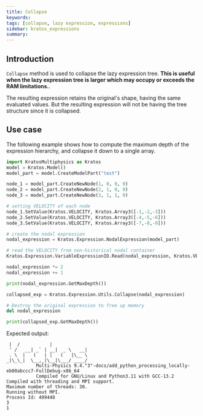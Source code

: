```yaml
---
title: Collapse
keywords: 
tags: [collapse, lazy expression, expressions]
sidebar: kratos_expressions
summary: 
---
```


## Introduction
```Collapse``` method is used to collapse the lazy expression tree. **This is useful when the lazy expression tree is larger which may occupy or exceeds the RAM
limitations.**.

The resulting expression retains the original's shape, having the same evaluated values. But the resulting expression will not be having the tree structure since it is collapsed.

## Use case
The following example shows how to compute the maximum depth of the expression hierarchy, and collapse it down to a single array.
```python
import KratosMultiphysics as Kratos
model = Kratos.Model()
model_part = model.CreateModelPart("test")

node_1 = model_part.CreateNewNode(1, 0, 0, 0)
node_2 = model_part.CreateNewNode(2, 1, 0, 0)
node_3 = model_part.CreateNewNode(3, 1, 1, 0)

# setting VELOCITY of each node
node_1.SetValue(Kratos.VELOCITY, Kratos.Array3([-1,-2,-3]))
node_2.SetValue(Kratos.VELOCITY, Kratos.Array3([-4,-5,-6]))
node_3.SetValue(Kratos.VELOCITY, Kratos.Array3([-7,-8,-9]))

# create the nodal expression
nodal_expression = Kratos.Expression.NodalExpression(model_part)

# read the VELOCITY from non-historical nodal container
Kratos.Expression.VariableExpressionIO.Read(nodal_expression, Kratos.VELOCITY, False)

nodal_expression *= 2
nodal_expression += 1

print(nodal_expression.GetMaxDepth())

collapsed_exp = Kratos.Expression.Utils.Collapse(nodal_expression)

# Destroy the original expression to free up memory
del nodal_expression

print(collapsed_exp.GetMaxDepth())
```

Expected output:
```console
 |  /           |                  
 ' /   __| _` | __|  _ \   __|    
 . \  |   (   | |   (   |\__ \  
_|\_\_|  \__,_|\__|\___/ ____/
           Multi-Physics 9.4."3"-docs/add_python_processing_locally-eb00abccc7-FullDebug-x86_64
           Compiled for GNU/Linux and Python3.11 with GCC-13.2
Compiled with threading and MPI support.
Maximum number of threads: 30.
Running without MPI.
Process Id: 499448 
3
1
```
